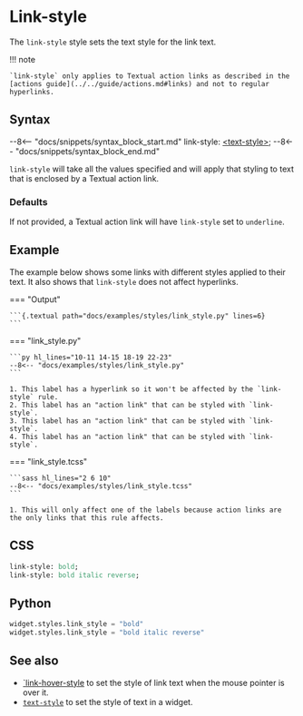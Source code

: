 # Link-style

The `link-style` style sets the text style for the link text.

!!! note

    `link-style` only applies to Textual action links as described in the [actions guide](../../guide/actions.md#links) and not to regular hyperlinks.

## Syntax

--8<-- "docs/snippets/syntax_block_start.md"
link-style: <a href="../../css_types/text_style">&lt;text-style&gt;</a>;
--8<-- "docs/snippets/syntax_block_end.md"

`link-style` will take all the values specified and will apply that styling to text that is enclosed by a Textual action link.

### Defaults

If not provided, a Textual action link will have `link-style` set to `underline`.

## Example

The example below shows some links with different styles applied to their text.
It also shows that `link-style` does not affect hyperlinks.

=== "Output"

    ```{.textual path="docs/examples/styles/link_style.py" lines=6}
    ```

=== "link_style.py"

    ```py hl_lines="10-11 14-15 18-19 22-23"
    --8<-- "docs/examples/styles/link_style.py"
    ```

    1. This label has a hyperlink so it won't be affected by the `link-style` rule.
    2. This label has an "action link" that can be styled with `link-style`.
    3. This label has an "action link" that can be styled with `link-style`.
    4. This label has an "action link" that can be styled with `link-style`.

=== "link_style.tcss"

    ```sass hl_lines="2 6 10"
    --8<-- "docs/examples/styles/link_style.tcss"
    ```

    1. This will only affect one of the labels because action links are the only links that this rule affects.

## CSS

```sass
link-style: bold;
link-style: bold italic reverse;
```

## Python

```py
widget.styles.link_style = "bold"
widget.styles.link_style = "bold italic reverse"
```

## See also

 - [`link-hover-style](./link_hover_style.md) to set the style of link text when the mouse pointer is over it.
 - [`text-style`](../text_style.md) to set the style of text in a widget.
